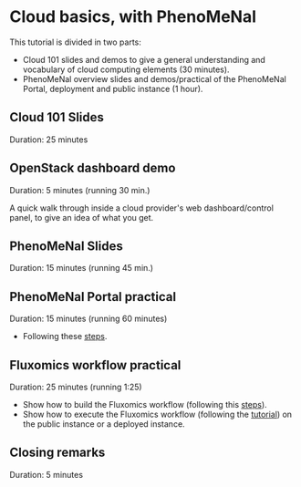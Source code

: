 # Cloud basics, with PhenoMeNal

This tutorial is divided in two parts: 
- Cloud 101 slides and demos to give a general understanding and vocabulary of cloud computing elements (30 minutes).
- PhenoMeNal overview slides and demos/practical of the PhenoMeNal Portal, deployment and public instance (1 hour).

## Cloud 101 Slides

Duration: 25 minutes

## OpenStack dashboard demo

Duration: 5 minutes (running 30 min.)

A quick walk through inside a cloud provider's web dashboard/control panel, to give an idea of what you get.

## PhenoMeNal Slides

Duration: 15 minutes (running 45 min.)

## PhenoMeNal Portal practical

Duration: 15 minutes (running 60 minutes)

- Following these [steps](Portal-practical.md).

## Fluxomics workflow practical

Duration: 25 minutes (running 1:25)

- Show how to build the Fluxomics workflow (following this [steps](build-fluxomics-workflow.md)).
- Show how to execute the Fluxomics workflow (following the [tutorial](https://github.com/phnmnl/phenomenal-h2020/wiki/fluxomics-workflow)) on the public instance or a deployed instance.

## Closing remarks

Duration: 5 minutes
